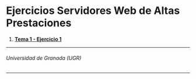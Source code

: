 # Ejercicios Servidores Web de Altas Prestaciones


1.  **[ Tema 1 - Ejercicio 1  ](https://github.com/antoniovj1/servidores_web_altas_prestaciones_ugr/tree/master/ejercicios/ejercicio1_tema1.md)**

___
###### Universidad de Granada (UGR)
___

